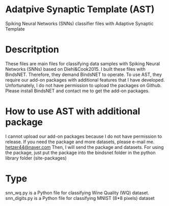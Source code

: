 # Adatpive Synaptic Template (AST)
Spiking Neural Networks (SNNs) classifier files with Adaptive Synaptic Template

# Descritption
These files are main files for classifying data samples with Spiking Neural Networks (SNNs) based on Diehl&Cook2015.
I built these files with BindsNET. 
Therefore, they demand BindsNET to operate.
To use AST, they require our add-on packages with additional features that I have developed.
Unfortunately, I do not have permission to upload the packages on Github.
Please install BindsNET and contact me to get the add-on packages.

# How to use AST with additional package
I cannot upload our add-on packages because I do not have permission to release.
If you need the package and more datasets, please e-mail me.
hetzer44@naver.com
Then, I will send the package and datasets.
For using the package, just put the package into the bindsnet folder in the python library folder (site-packages)

# Type
snn_wq.py is a Python file for classifying Wine Quality (WQ) dataset.
snn_digits.py is a Python file for classifying MNIST (8*8 pixels) dataset

